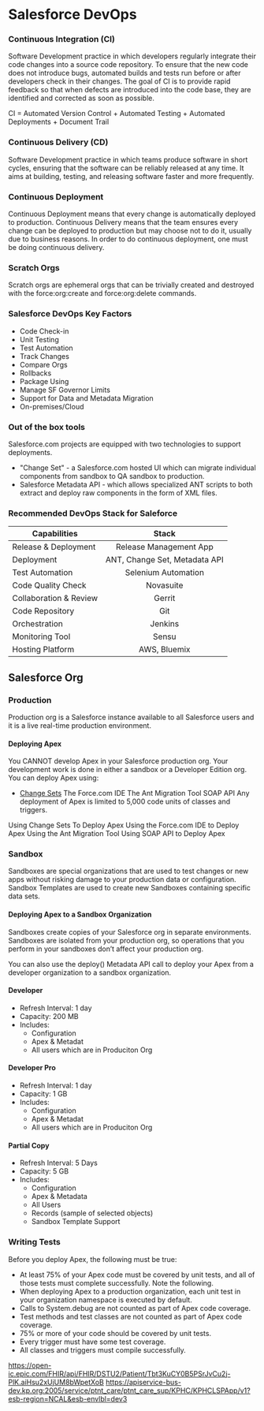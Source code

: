 # Salesforce DevOps

### Continuous Integration (CI) 
Software Development practice in which developers regularly integrate their code changes into a source code
repository. To ensure that the new code does not introduce bugs, automated builds and tests run before or after
developers check in their changes. The goal of CI is to provide rapid feedback so that when defects are introduced
into the code base, they are identified and corrected as soon as possible.

CI = Automated Version Control + Automated Testing + Automated Deployments + Document Trail

### Continuous Delivery (CD) 
Software Development practice in which teams produce software in short cycles, ensuring that the software can
be reliably released at any time. It aims at building, testing, and releasing software faster and more frequently.

### Continuous Deployment 
Continuous Deployment means that every change is automatically deployed to production. Continuous Delivery
means that the team ensures every change can be deployed to production but may choose not to do it, usually
due to business reasons. In order to do continuous deployment, one must be doing continuous delivery.

### Scratch Orgs
Scratch orgs are ephemeral orgs that can be trivially created and destroyed with the force:org:create and
force:org:delete commands.

### Salesforce DevOps Key Factors
* Code Check-in
* Unit Testing
* Test Automation
* Track Changes
* Compare Orgs
* Rollbacks
* Package Using
* Manage SF Governor Limits
* Support for Data and Metadata Migration
* On-premises/Cloud

### Out of the box tools

Salesforce.com projects are equipped with two technologies to support deployments.  

* "Change Set" - a Salesforce.com hosted UI which can migrate individual components from sandbox to QA sandbox to production.  
* Salesforce Metadata API - which allows specialized ANT scripts to both extract and deploy raw components in the form of XML files.

### Recommended DevOps Stack for Saleforce
| Capabilities        | Stack           | 
| ------------- |:-------------:| 
| Release & Deployment | Release Management App | 
| Deployment      | ANT, Change Set, Metadata API | 
| Test Automation | Selenium Automation | 
| Code Quality Check | Novasuite |
| Collaboration & Review | Gerrit |
| Code Repository | Git |
| Orchestration | Jenkins | 
| Monitoring Tool | Sensu | 
| Hosting Platform | AWS, Bluemix | 


## Salesforce Org

### Production
Production org is a Salesforce instance available to all Salesforce users and it is a live real-time production environment. 

#### Deploying Apex
You CANNOT develop Apex in your Salesforce production org. Your development work is done in either a sandbox or a Developer Edition org.
You can deploy Apex using:
* [Change Sets](https://developer.salesforce.com/docs/atlas.en-us.apexcode.meta/apexcode/apex_deploying_changesets.htm)
The Force.com IDE
The Ant Migration Tool
SOAP API
Any deployment of Apex is limited to 5,000 code units of classes and triggers.

Using Change Sets To Deploy Apex
Using the Force.com IDE to Deploy Apex
Using the Ant Migration Tool
Using SOAP API to Deploy Apex


### Sandbox
Sandboxes are special organizations that are used to test changes or new apps without risking damage to your production data or configuration. Sandbox Templates are used to create new Sandboxes containing specific data sets.

#### Deploying Apex to a Sandbox Organization
Sandboxes create copies of your Salesforce org in separate environments. Sandboxes are isolated from your production org, so operations that you perform in your sandboxes don’t affect your production org.

You can also use the deploy() Metadata API call to deploy your Apex from a developer organization to a sandbox organization.



#### Developer
* Refresh Interval: 1 day
* Capacity: 200 MB
* Includes:
  * Configuration
  * Apex & Metadat
  * All users which are in Produciton Org
#### Developer Pro
* Refresh Interval: 1 day
* Capacity: 1 GB
* Includes:
  * Configuration
  * Apex & Metadat
  * All users which are in Produciton Org
#### Partial Copy
* Refresh Interval:  5 Days
* Capacity:  5 GB
* Includes:
  * Configuration
  * Apex & Metadata
  * All Users
  * Records (sample of selected objects)
  * Sandbox Template Support


### Writing Tests
Before you deploy Apex, the following must be true:
* At least 75% of your Apex code must be covered by unit tests, and all of those tests must complete successfully.
Note the following.
* When deploying Apex to a production organization, each unit test in your organization namespace is executed by default.
* Calls to System.debug are not counted as part of Apex code coverage.
* Test methods and test classes are not counted as part of Apex code coverage.
* 75% or more of your code should be covered by unit tests.
* Every trigger must have some test coverage.
* All classes and triggers must compile successfully.












https://open-ic.epic.com/FHIR/api/FHIR/DSTU2/Patient/Tbt3KuCY0B5PSrJvCu2j-PlK.aiHsu2xUjUM8bWpetXoB
https://apiservice-bus-dev.kp.org:2005/service/ptnt_care/ptnt_care_sup/KPHC/KPHCLSPApp/v1?esb-region=NCAL&esb-envlbl=dev3




